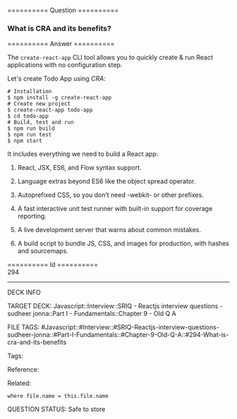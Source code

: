========== Question ==========  

### What is CRA and its benefits?  

========== Answer ==========  

The `create-react-app` CLI tool allows you to quickly create & run React applications with no configuration step.

Let's create Todo App using _CRA_:

```console
# Installation
$ npm install -g create-react-app
# Create new project
$ create-react-app todo-app
$ cd todo-app
# Build, test and run
$ npm run build
$ npm run test
$ npm start
```

It includes everything we need to build a React app:

1. React, JSX, ES6, and Flow syntax support.

2. Language extras beyond ES6 like the object spread operator.

3. Autoprefixed CSS, so you don’t need -webkit- or other prefixes.

4. A fast interactive unit test runner with built-in support for coverage reporting.

5. A live development server that warns about common mistakes.

6. A build script to bundle JS, CSS, and images for production, with hashes and sourcemaps.

========== Id ==========  
294

---

DECK INFO

TARGET DECK: Javascript::Interview::SRIQ - Reactjs interview questions - sudheer jonna::Part I - Fundamentals::Chapter 9 - Old Q A

FILE TAGS: #Javascript::#Interview::#SRIQ-Reactjs-interview-questions-sudheer-jonna::#Part-I-Fundamentals::#Chapter-9-Old-Q-A::#294-What-is-cra-and-its-benefits

Tags:

Reference:

Related:

```dataview
where file.name = this.file.name
```
QUESTION STATUS: Safe to store
